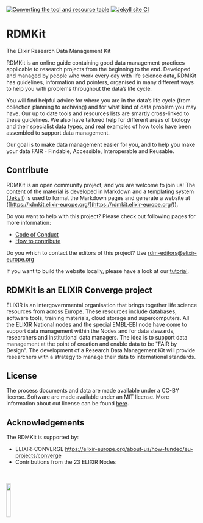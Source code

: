 [![Converting the tool and resource table](https://github.com/elixir-europe/rdmkit/workflows/Converting%20the%20tool%20and%20resource%20table/badge.svg)](https://github.com/elixir-europe/rdmkit/actions?query=workflow%3A%22Converting+the+tool+and+resource+table%22) [![Jekyll site CI](https://github.com/elixir-europe/rdmkit/workflows/Jekyll%20site%20CI/badge.svg)](https://github.com/elixir-europe/rdmkit/actions?query=workflow%3A%22Jekyll+site+CI%22)

# RDMKit
The Elixir Research Data Management Kit

RDMKit is an online guide containing good data management practices applicable to research projects from the beginning to the end. Developed and managed by people who work every day with life science data, RDMKit has guidelines, information and pointers, organised in many different ways to help you with problems throughout the data’s life cycle.

You will find helpful advice for where you are in the data’s life cycle (from collection planning to archiving) and for what kind of data problem you may have. Our up to date tools and resources lists are smartly cross-linked to these guidelines.  We also have tailored help for different areas of biology and their specialist data types, and real examples of how tools have been assembled to support data management.  

Our goal is to make data management easier for you, and to help you make your data FAIR  - Findable, Accessible, Interoperable and Reusable. 


## Contribute

RDMKit is an open community project, and you are welcome to join us! The content of the material is developed in Markdown and a templating system ([Jekyll](http://jekyllrb.com/)) is used to format the Markdown pages and generate a website at ([https://rdmkit.elixir-europe.org/](https://rdmkit.elixir-europe.org/)).

Do you want to help with this project? Please check out following pages for more information:

* [Code of Conduct](https://rdmkit.elixir-europe.org/CODE_OF_CONDUCT)
* [How to contribute](https://rdmkit.elixir-europe.org/how_to_contribute)


Do you which to contact the editors of this project? Use [rdm-editors@elixir-europe.org](mailto:rdm-editors@elixir-europe.org )

If you want to build the website locally, please have a look at our [tutorial](https://rdmkit.elixir-europe.org/working_with_git.html#the-advantage-of-working-locally-previewing-your-changes-through-your-web-browser).


## RDMKit is an ELIXIR Converge project

ELIXIR is an intergovernmental organisation that brings together life science resources from across Europe. These resources include databases, software tools, training materials, cloud storage and supercomputers. All the ELIXIR National nodes and the special EMBL-EBI node have come to support data management within the Nodes and for data stewards, researchers and institutional data managers. The idea is to support data management at the point of creation and enable data to be "FAIR by Design". The development of a Research Data Management Kit will provide researchers with a strategy to manage their data to international standards. 


## License

The process documents and data are made available under a CC-BY license. Software are made available under an MIT license. More information about out license can be found [here](LICENSE).

## Acknowledgements

The RDMKit is supported by:
- ELIXIR-CONVERGE https://elixir-europe.org/about-us/how-funded/eu-projects/converge
- Contributions from the 23 ELIXIR Nodes

<br>
<br>
<a href="https://elixir-europe.org/about-us/how-funded/eu-projects/converge"><img src="https://elixir-europe.org/sites/default/files/styles/right-medium/public/images/converge_logo.png?itok=wwQXwuMo" width="15%"></a>
